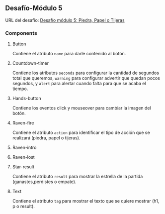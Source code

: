 ## Desafío-Módulo 5

URL del desafío: [Desafío módulo 5: Piedra, Papel o Tijeras](https://arielgol.github.io/desafio-m5/
)

### Components

1. Button

   Contiene el atributo `name` para darle contenido al botón.

1. Countdown-timer

   Contiene los atributos `seconds` para configurar la cantidad de segundos total que queremos, `warning` para configurar advertir que quedan pocos segundos, y `alert` para alertar cuando falta para que se acaba el tiempo.

1. Hands-button

   Contiene los eventos click y mouseover para cambiar la imagen del botón.

1. Raven-fire

   Contiene el atributo `action` para identificar el tipo de acción que se realizará (piedra, papel o tijeras).

1. Raven-intro
1. Raven-lost
1. Star-result

   Contiene el atributo `result` para mostrar la estrella de la partida (ganastes,perdistes o empate).

1. Text

   Contiene el atributo `tag` para mostrar el texto que se quiere mostrar (h1, p o result).
